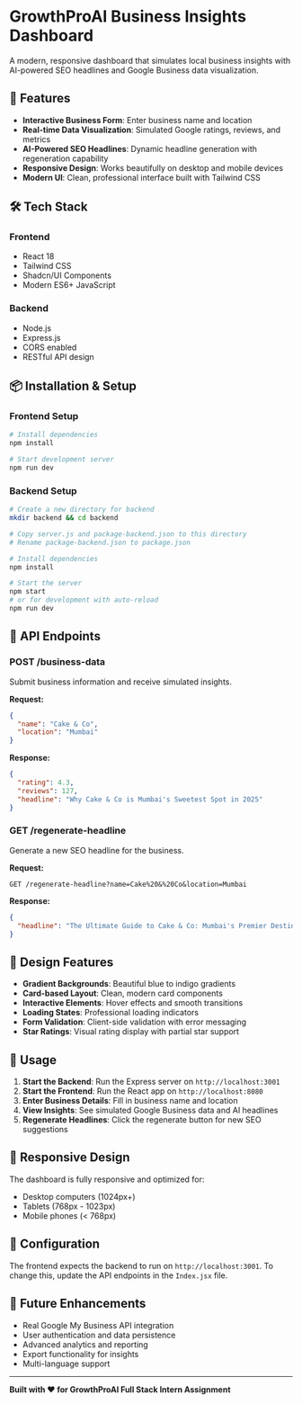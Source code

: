 
# GrowthProAI Business Insights Dashboard

A modern, responsive dashboard that simulates local business insights with AI-powered SEO headlines and Google Business data visualization.

## 🚀 Features

- **Interactive Business Form**: Enter business name and location
- **Real-time Data Visualization**: Simulated Google ratings, reviews, and metrics
- **AI-Powered SEO Headlines**: Dynamic headline generation with regeneration capability
- **Responsive Design**: Works beautifully on desktop and mobile devices
- **Modern UI**: Clean, professional interface built with Tailwind CSS

## 🛠️ Tech Stack

### Frontend
- React 18
- Tailwind CSS
- Shadcn/UI Components
- Modern ES6+ JavaScript

### Backend
- Node.js
- Express.js
- CORS enabled
- RESTful API design

## 📦 Installation & Setup

### Frontend Setup
```bash
# Install dependencies
npm install

# Start development server
npm run dev
```

### Backend Setup
```bash
# Create a new directory for backend
mkdir backend && cd backend

# Copy server.js and package-backend.json to this directory
# Rename package-backend.json to package.json

# Install dependencies
npm install

# Start the server
npm start
# or for development with auto-reload
npm run dev
```

## 🔌 API Endpoints

### POST /business-data
Submit business information and receive simulated insights.

**Request:**
```json
{
  "name": "Cake & Co",
  "location": "Mumbai"
}
```

**Response:**
```json
{
  "rating": 4.3,
  "reviews": 127,
  "headline": "Why Cake & Co is Mumbai's Sweetest Spot in 2025"
}
```

### GET /regenerate-headline
Generate a new SEO headline for the business.

**Request:**
```
GET /regenerate-headline?name=Cake%20&%20Co&location=Mumbai
```

**Response:**
```json
{
  "headline": "The Ultimate Guide to Cake & Co: Mumbai's Premier Destination"
}
```

## 🎨 Design Features

- **Gradient Backgrounds**: Beautiful blue to indigo gradients
- **Card-based Layout**: Clean, modern card components
- **Interactive Elements**: Hover effects and smooth transitions
- **Loading States**: Professional loading indicators
- **Form Validation**: Client-side validation with error messaging
- **Star Ratings**: Visual rating display with partial star support

## 🚀 Usage

1. **Start the Backend**: Run the Express server on `http://localhost:3001`
2. **Start the Frontend**: Run the React app on `http://localhost:8080`
3. **Enter Business Details**: Fill in business name and location
4. **View Insights**: See simulated Google Business data and AI headlines
5. **Regenerate Headlines**: Click the regenerate button for new SEO suggestions

## 📱 Responsive Design

The dashboard is fully responsive and optimized for:
- Desktop computers (1024px+)
- Tablets (768px - 1023px)  
- Mobile phones (< 768px)

## 🔧 Configuration

The frontend expects the backend to run on `http://localhost:3001`. To change this, update the API endpoints in the `Index.jsx` file.

## 🎯 Future Enhancements

- Real Google My Business API integration
- User authentication and data persistence
- Advanced analytics and reporting
- Export functionality for insights
- Multi-language support

---

**Built with ❤️ for GrowthProAI Full Stack Intern Assignment**
